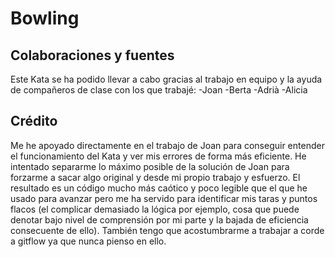 # Bowling

## Colaboraciones y fuentes

Este Kata se ha podido llevar a cabo gracias al trabajo en equipo y la ayuda de compañeros de clase con los que trabajé:
-Joan
-Berta
-Adrià
-Alicia

## Crédito

Me he apoyado directamente en el trabajo de Joan para conseguir entender el funcionamiento del Kata y ver mis errores de forma más eficiente. He intentado separarme lo máximo posible de la solución de Joan para forzarme a sacar algo original y desde mi propio trabajo y esfuerzo.
El resultado es un código mucho más caótico y poco legible que el que he usado para avanzar pero me ha servido para identificar mis taras y puntos flacos (el complicar demasiado la lógica por ejemplo, cosa que puede denotar bajo nivel de comprensión por mi parte y la bajada de eficiencia consecuente de ello).
También tengo que acostumbrarme a trabajar a corde a gitflow ya que nunca pienso en ello.
